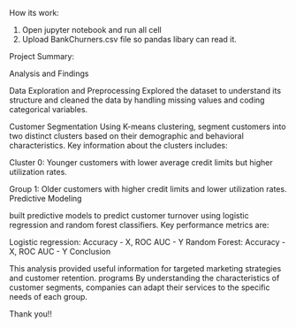 How its work:
1. Open jupyter notebook and run all cell
2. Upload BankChurners.csv file so pandas libary can read it.

Project Summary:

Analysis and Findings

Data Exploration and Preprocessing
Explored the dataset to understand its structure and cleaned the data by handling missing values ​​and coding categorical variables.

Customer Segmentation
Using K-means clustering, segment customers into two distinct clusters based on their demographic and behavioral characteristics. Key information about the clusters includes:

Cluster 0: Younger customers with lower average credit limits but higher utilization rates.

Group 1: Older customers with higher credit limits and lower utilization rates.
Predictive Modeling

built predictive models to predict customer turnover using logistic regression and random forest classifiers. Key performance metrics are:

Logistic regression: Accuracy - X, ROC AUC - Y
Random Forest: Accuracy - X, ROC AUC - Y
Conclusion

This analysis provided useful information for targeted marketing strategies and customer retention. programs By understanding the characteristics of customer segments, companies can adapt their services to the specific needs of each group.


Thank you!!
